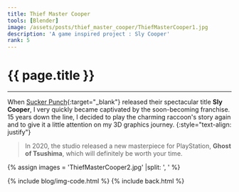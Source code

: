 ```yaml
---
title: Thief Master Cooper
tools: [Blender]
image: /assets/posts/thief_master_cooper/ThiefMasterCooper1.jpg
description: 'A game inspired project : Sly Cooper'
rank: 5
---
```


# {{ page.title }}
<hr align='left' style='height:{{site.height}}; width:{{site.width}}'>

When [Sucker Punch](https://www.suckerpunch.com){:target="_blank"} released their spectacular title **Sly Cooper**, I very quickly became captivated by the soon-becoming franchise. 15 years down the line, I decided to play the charming raccoon's story again and to give it a little attention on my 3D graphics journey.
{:style="text-align: justify"}

> In 2020, the studio released a new masterpiece for PlayStation, **Ghost of Tsushima**, which will definitely be worth your time.

{% assign images = 'ThiefMasterCooper2.jpg' |split: ', ' %}

{% include blog/img-code.html %}
{% include back.html %}
